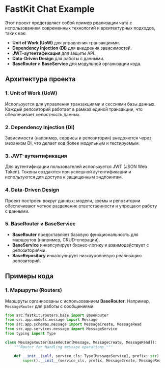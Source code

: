 # FastKit Chat Example

Этот проект представляет собой пример реализации чата с использованием современных технологий и архитектурных подходов, таких как:

- **Unit of Work (UoW)** для управления транзакциями.
- **Dependency Injection (DI)** для внедрения зависимостей.
- **JWT-аутентификация** для защиты API.
- **Data-Driven Design** для работы с данными.
- **BaseRouter** и **BaseService** для модульной организации кода.

## Архитектура проекта

### 1. Unit of Work (UoW)
Используется для управления транзакциями и сессиями базы данных. Каждый репозиторий работает в рамках единой транзакции, что обеспечивает целостность данных.

### 2. Dependency Injection (DI)
Зависимости (например, сервисы и репозитории) внедряются через механизм DI, что делает код более модульным и тестируемым.

### 3. JWT-аутентификация
Для аутентификации пользователей используется JWT (JSON Web Token). Токены создаются при успешной аутентификации и используются для доступа к защищенным эндпоинтам.

### 4. Data-Driven Design
Проект построен вокруг данных: модели, схемы и репозитории обеспечивают четкое разделение ответственности и упрощают работу с данными.

### 5. BaseRouter и BaseService
- **BaseRouter** предоставляет базовую функциональность для маршрутов (например, CRUD-операции).
- **BaseService** инкапсулирует бизнес-логику и взаимодействует с репозиториями.
- **BaseRepository** инкапсулирует низкоуровневую реализацию репозиторий.

## Примеры кода

### 1. Маршруты (Routers)
Маршруты организованы с использованием **BaseRouter**. Например, `MessageRouter` для работы с сообщениями:

```python
from src.fastkit.routers.base import BaseRouter
from src.app.models.message import Message
from src.app.schemas.message import MessageCreate, MessageRead
from src.app.services.message import MessageService
from typing import Type

class MessageRouter(BaseRouter[Message, MessageCreate, MessageRead]):
    """Router for handling message operations."""

    def __init__(self, service_cls: Type[MessageService], prefix: str):
        super().__init__(service_cls, prefix, MessageCreate, MessageRead)